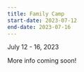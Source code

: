 ```yaml
---
title: Family Camp
start-date: 2023-07-12
end-date: 2023-07-16
---
```


July 12 - 16, 2023

More info coming soon!
